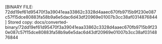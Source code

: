 [BINARY FILE: 72dd19ef61d95470f3a39041eaa33862c3328d4aaec670fb9715b9f230e087c57f15dce80883fa58b9a6e5dac6d43df20969e01007b3cc38af0314876844]
Stored copy: docs/converted-binary/72dd19ef61d95470f3a39041eaa33862c3328d4aaec670fb9715b9f230e087c57f15dce80883fa58b9a6e5dac6d43df20969e01007b3cc38af0314876844
